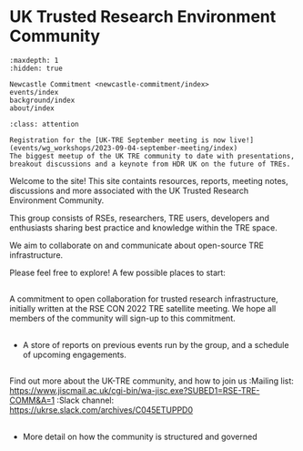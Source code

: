 # UK Trusted Research Environment Community

```{toctree}
:maxdepth: 1
:hidden: true

Newcastle Commitment <newcastle-commitment/index>
events/index
background/index
about/index
```

```{admonition} UK-TRE September meeting
:class: attention

Registration for the [UK-TRE September meeting is now live!](events/wg_workshops/2023-09-04-september-meeting/index)
The biggest meetup of the UK TRE community to date with presentations, breakout discussions and a keynote from HDR UK on the future of TREs.
```

Welcome to the site! This site containts resources, reports, meeting notes, discussions and more associated with the UK Trusted Research Environment Community.

This group consists of RSEs, researchers, TRE users, developers and enthusiasts sharing best practice and knowledge within the TRE space.

We aim to collaborate on and communicate about open-source TRE infrastructure.

Please feel free to explore! A few possible places to start:

## [](newcastle-commitment/index)

A commitment to open collaboration for trusted research infrastructure, initially written at the RSE CON 2022 TRE satellite meeting.
We hope all members of the community will sign-up to this commitment.

## [](events/index)

- A store of reports on previous events run by the group, and a schedule of upcoming engagements.

## [](background/index)

Find out more about the UK-TRE community, and how to join us
:Mailing list: https://www.jiscmail.ac.uk/cgi-bin/wa-jisc.exe?SUBED1=RSE-TRE-COMM&A=1
:Slack channel: https://ukrse.slack.com/archives/C045ETUPPD0

## [](about/index)

- More detail on how the community is structured and governed
